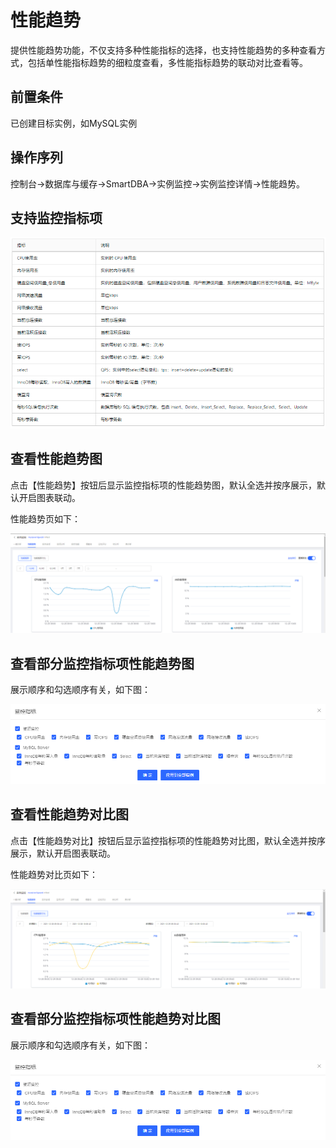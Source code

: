 # 性能趋势
提供性能趋势功能，不仅支持多种性能指标的选择，也支持性能趋势的多种查看方式，包括单性能指标趋势的细粒度查看，多性能指标趋势的联动对比查看等。

## 前置条件
已创建目标实例，如MySQL实例

## 操作序列
控制台->数据库与缓存->SmartDBA->实例监控->实例监控详情->性能趋势。

## 支持监控指标项

![](../../image/SmartDBA/performance_trend1.png)
 
## 查看性能趋势图
点击【性能趋势】按钮后显示监控指标项的性能趋势图，默认全选并按序展示，默认开启图表联动。

性能趋势页如下：

![](../../image/SmartDBA/performance_trend2.png)
 
## 查看部分监控指标项性能趋势图
展示顺序和勾选顺序有关，如下图：
 
![](../../image/SmartDBA/performance_trend3.png)
 
## 查看性能趋势对比图
点击【性能趋势对比】按钮后显示监控指标项的性能趋势对比图，默认全选并按序展示，默认开启图表联动。

性能趋势对比页如下：

![](../../image/SmartDBA/performance_trend4.png)
 
## 查看部分监控指标项性能趋势对比图
展示顺序和勾选顺序有关，如下图：

![](../../image/SmartDBA/performance_trend5.png) 

